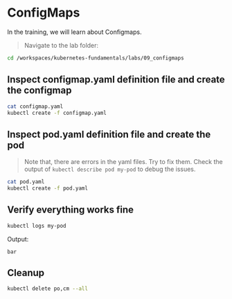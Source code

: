 # ConfigMaps

In the training, we will learn about Configmaps.

>Navigate to the lab folder:

```bash
cd /workspaces/kubernetes-fundamentals/labs/09_configmaps
```

## Inspect configmap.yaml definition file and create the configmap

```bash
cat configmap.yaml
kubectl create -f configmap.yaml
```

## Inspect pod.yaml definition file and create the pod

>Note that, there are errors in the yaml files. Try to fix them. Check the output of `kubectl describe pod my-pod` to debug the issues.

```bash
cat pod.yaml
kubectl create -f pod.yaml
```

## Verify everything works fine

```bash
kubectl logs my-pod
```

Output:

```text
bar
```

## Cleanup

```bash
kubectl delete po,cm --all
```
